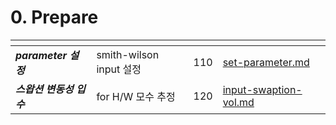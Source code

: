 # 0. Prepare

<table data-view="cards"><thead><tr><th></th><th></th><th align="right"></th><th data-hidden data-card-target data-type="content-ref"></th></tr></thead><tbody><tr><td><em><strong>parameter 설정</strong></em> </td><td>smith-wilson input 설정 </td><td align="right">110</td><td><a href="set-parameter.md">set-parameter.md</a></td></tr><tr><td><em><strong>스왑션 변동성 입수</strong></em> </td><td>for H/W 모수 추정 </td><td align="right">120</td><td><a href="input-swaption-vol.md">input-swaption-vol.md</a></td></tr></tbody></table>
